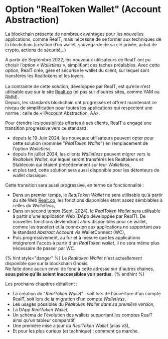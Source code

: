 # Option "RealToken Wallet" (Account Abstraction)

La blockchain présente de nombreux avantages pour les nouvelles applications, comme RealT, mais nécessite de se former aux techniques de la blockchain (création d’un wallet, sauvegarde de sa clé privée, achat de crypto, actions de sécurité,..)

A partir de Septembre 2022, les nouveaux utilisateurs de RealT ont pu choisir l’option « _Walletless_ », simplifiant ces taches préalables. Avec cette option, RealT crée, gère et sécurise le wallet du client, sur lequel sont transférés les Realtokens et les loyers.\
\
La contrainte de cette solution, développée par RealT, est qu’elle n’est utilisable que sur le site [Realt.co](https://realt.co/) (et pas sur d'autres sites, comme YAM ou RMM).\
Depuis, les standards blockchain ont progressés et offrent maintenant ce niveau de simplification pour toutes les applications qui respectent une norme : celle de « l’Account Abstraction, AA».

Pour étendre les possibilités offertes à ses clients, RealT a engagé une transition progressive vers ce standard :

* depuis le 19 Juin 2024, les nouveaux utilisateurs peuvent opter pour cette solution (nommée "_RealToken Wallet_") en remplacement de l'option _Walletless_,
* depuis fin juillet 2024, les clients _Walletless_ peuvent migrer vers le _Realtoken Wallet_, sur lequel seront transférés les Realtokens et Stablecoin qui étaient précédemment sur leur _Walletless_,
* et plus tard, cette solution sera aussi disponible pour les détenteurs de wallet classique.

Cette transition sera aussi progressive, en terme de fonctionnalité :

* Dans un premier temps, le _RealToken Wallet_ ne sera utilisable qu'à partir du site Web [Realt.co](https://realt.co/), les fonctions disponibles étant assez semblables à celles du _Walletless_,
* Dans un second temps (Sept. 2024), le _RealToken Wallet_ sera utilisable à partir d'une application Web (DApp développée par RealT). De nouvelles fonctions deviendront alors disponibles pour ce wallet, comme les transfert et la connexion aux applications ne supportant pas le standard _Abstract Account_ via WalletConnect (WC),
* Puis progressivement, au fur et à mesure que les applications intégreront l'accès à partir d'un _RealToken wallet_, il ne sera même plus nécessaire de passer par WC.

{% hint style="danger" %}
Le _Realtoken Wallet_ n'est actuellement disponible que sur la blockchain Gnosis. \
Ne faite donc aucun envoi de fond à cette adresse sur d'autres chaines, **sous peine qu'ils soient inaccessibles voir perdus.**
{% endhint %}

Les prochains chapitres détaillent :

* La création du "_RealToken Wallet_" : soit lors de l'ouverture d'un compte RealT, soit lors de la migration d'un compte _Walletless_,&#x20;
* Les usages possibles du _Realtoken Wallet dans sa première version,_
* La DApp  _RealToken Wallet_,
* Un schéma de l'évolution des wallets supportant les comptes RealT ainsi qu'un tableur comparatif,
* Une première mise à  jour  du _RealToken Wallet_ (alias v3),
* Et pour les plus curieux (et technique) : comment ça marche.



